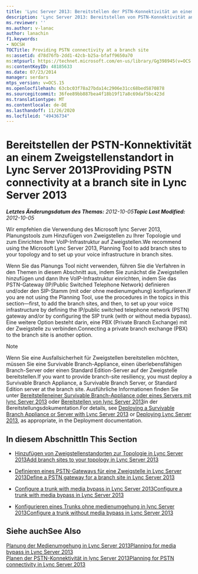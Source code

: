 ```yaml
---
title: 'Lync Server 2013: Bereitstellen der PSTN-Konnektivität an einem Zweigstellenstandort'
description: 'Lync Server 2013: Bereitstellen von PSTN-Konnektivität an einer Zweigstelle.'
ms.reviewer: ''
ms.author: v-lanac
author: lanachin
f1.keywords:
- NOCSH
TOCTitle: Providing PSTN connectivity at a branch site
ms:assetid: d78d76fb-2dd1-42cb-b25a-bfaff9650a70
ms:mtpsurl: https://technet.microsoft.com/en-us/library/Gg398945(v=OCS.15)
ms:contentKeyID: 48185633
ms.date: 07/23/2014
manager: serdars
mtps_version: v=OCS.15
ms.openlocfilehash: 63cbc03f78a27bda14c2906e31cc68bed5870878
ms.sourcegitcommit: 36fee89bb887bea4f18b19f17a8c69daf5bc423d
ms.translationtype: MT
ms.contentlocale: de-DE
ms.lasthandoff: 11/26/2020
ms.locfileid: "49436734"
---
```

# <a name="providing-pstn-connectivity-at-a-branch-site-in-lync-server-2013"></a><span data-ttu-id="13884-103">Bereitstellen der PSTN-Konnektivität an einem Zweigstellenstandort in Lync Server 2013</span><span class="sxs-lookup"><span data-stu-id="13884-103">Providing PSTN connectivity at a branch site in Lync Server 2013</span></span>

<div data-xmlns="http://www.w3.org/1999/xhtml">

<div class="topic" data-xmlns="http://www.w3.org/1999/xhtml" data-msxsl="urn:schemas-microsoft-com:xslt" data-cs="https://msdn.microsoft.com/">

<div data-asp="https://msdn2.microsoft.com/asp">



</div>

<div id="mainSection">

<div id="mainBody"><span data-ttu-id="13884-104">

<span> </span></span><span class="sxs-lookup"><span data-stu-id="13884-104">

<span> </span></span></span>

<span data-ttu-id="13884-105">_**Letztes Änderungsdatum des Themas:** 2012-10-05_</span><span class="sxs-lookup"><span data-stu-id="13884-105">_**Topic Last Modified:** 2012-10-05_</span></span>

<span data-ttu-id="13884-106">Wir empfehlen die Verwendung des Microsoft lync Server 2013, Planungstools zum Hinzufügen von Zweigstellen zu Ihrer Topologie und zum Einrichten Ihrer VoIP-Infrastruktur auf Zweigstellen.</span><span class="sxs-lookup"><span data-stu-id="13884-106">We recommend using the Microsoft Lync Server 2013, Planning Tool to add branch sites to your topology and to set up your voice infrastructure in branch sites.</span></span>

<span data-ttu-id="13884-107">Wenn Sie das Planungs Tool nicht verwenden, führen Sie die Verfahren in den Themen in diesem Abschnitt aus, indem Sie zunächst die Zweigstellen hinzufügen und dann Ihre VoIP-Infrastruktur einrichten, indem Sie das PSTN-Gateway (IP/Public Switched Telephone Network) definieren und/oder den SIP-Stamm (mit oder ohne medienumgehung) konfigurieren.</span><span class="sxs-lookup"><span data-stu-id="13884-107">If you are not using the Planning Tool, use the procedures in the topics in this section—first, to add the branch sites, and then, to set up your voice infrastructure by defining the IP/public switched telephone network (PSTN) gateway and/or by configuring the SIP trunk (with or without media bypass).</span></span> <span data-ttu-id="13884-108">Eine weitere Option besteht darin, eine PBX (Private Branch Exchange) mit der Zweigstelle zu verbinden.</span><span class="sxs-lookup"><span data-stu-id="13884-108">Connecting a private branch exchange (PBX) to the branch site is another option.</span></span>

<div>


> [!NOTE]  
> <span data-ttu-id="13884-109">Wenn Sie eine Ausfallsicherheit für Zweigstellen bereitstellen möchten, müssen Sie eine Survivable Branch-Appliance, einen überlebensfähigen Branch-Server oder einen Standard Edition-Server auf der Zweigstelle bereitstellen.</span><span class="sxs-lookup"><span data-stu-id="13884-109">If you want to provide branch-site resiliency, you must deploy a Survivable Branch Appliance, a Survivable Branch Server, or Standard Edition server at the branch site.</span></span> <span data-ttu-id="13884-110">Ausführliche Informationen finden Sie unter <A href="lync-server-2013-deploying-a-survivable-branch-appliance-or-server.md">Bereitstelleneiner Survivable Branch-Appliance oder eines Servers mit lync Server 2013</A> oder <A href="lync-server-2013-deploying-lync-server.md">Bereitstellen von lync Server 2013</A>in der Bereitstellungsdokumentation.</span><span class="sxs-lookup"><span data-stu-id="13884-110">For details, see <A href="lync-server-2013-deploying-a-survivable-branch-appliance-or-server.md">Deploying a Survivable Branch Appliance or Server with Lync Server 2013</A> or <A href="lync-server-2013-deploying-lync-server.md">Deploying Lync Server 2013</A>, as appropriate, in the Deployment documentation.</span></span>



</div>

<div>

## <a name="in-this-section"></a><span data-ttu-id="13884-111">In diesem Abschnitt</span><span class="sxs-lookup"><span data-stu-id="13884-111">In This Section</span></span>

  - [<span data-ttu-id="13884-112">Hinzufügen von Zweigstellenstandorten zur Topologie in Lync Server 2013</span><span class="sxs-lookup"><span data-stu-id="13884-112">Add branch sites to your topology in Lync Server 2013</span></span>](lync-server-2013-add-branch-sites-to-your-topology.md)

  - [<span data-ttu-id="13884-113">Definieren eines PSTN-Gateways für eine Zweigstelle in Lync Server 2013</span><span class="sxs-lookup"><span data-stu-id="13884-113">Define a PSTN gateway for a branch site in Lync Server 2013</span></span>](lync-server-2013-define-a-pstn-gateway-for-a-branch-site.md)

  - [<span data-ttu-id="13884-114">Configure a trunk with media bypass in Lync Server 2013</span><span class="sxs-lookup"><span data-stu-id="13884-114">Configure a trunk with media bypass in Lync Server 2013</span></span>](lync-server-2013-configure-a-trunk-with-media-bypass.md)

  - [<span data-ttu-id="13884-115">Konfigurieren eines Trunks ohne medienumgehung in lync Server 2013</span><span class="sxs-lookup"><span data-stu-id="13884-115">Configure a trunk without media bypass in Lync Server 2013</span></span>](lync-server-2013-configure-a-trunk-without-media-bypass.md)

</div>

<div>

## <a name="see-also"></a><span data-ttu-id="13884-116">Siehe auch</span><span class="sxs-lookup"><span data-stu-id="13884-116">See Also</span></span>


[<span data-ttu-id="13884-117">Planung der Medienumgehung in Lync Server 2013</span><span class="sxs-lookup"><span data-stu-id="13884-117">Planning for media bypass in Lync Server 2013</span></span>](lync-server-2013-planning-for-media-bypass.md)  
[<span data-ttu-id="13884-118">Planen der PSTN-Konnektivität in lync Server 2013</span><span class="sxs-lookup"><span data-stu-id="13884-118">Planning for PSTN connectivity in Lync Server 2013</span></span>](lync-server-2013-planning-for-pstn-connectivity.md)  
  

<span data-ttu-id="13884-119"></div>

</div>

<span> </span>

</div>

</div>

</span><span class="sxs-lookup"><span data-stu-id="13884-119"></div>

</div>

<span> </span>

</div>

</div>

</span></span></div>

